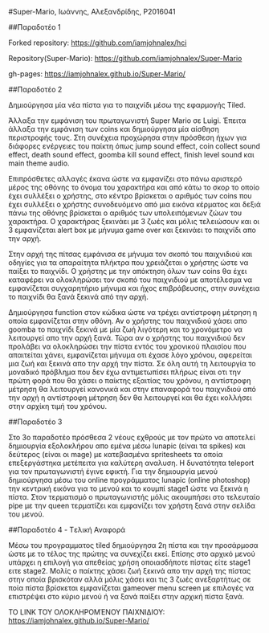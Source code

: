 #Super-Mario, Ιωάννης, Αλεξανδρίδης, P2016041

##Παραδοτέο 1

Forked repository: https://github.com/iamjohnalex/hci

Repository(Super-Mario): https://github.com/iamjohnalex/Super-Mario

gh-pages: https://iamjohnalex.github.io/Super-Mario/

##Παραδοτέο 2


Δημιούργησα μία νέα πίστα για το παιχνίδι μέσω της εφαρμογής Tiled.

Άλλαξα την εμφάνιση του πρωταγωνιστή Super Mario σε Luigi. Έπειτα άλλαξα την εμφάνιση των coins και δημιούργησα μία αίσθηση 
περιστροφής τους. Στη συνέχεια προχώρησα στην πρόσθεση ήχων για διάφορες ενέργειες του παίκτη όπως jump sound effect, coin 
collect 
sound effect, death sound effect, goomba kill sound effect, finish level sound και main theme audio.

Επιπρόσθετες αλλαγές έκανα ώστε να εμφανίζει στο πάνω αριστερό μέρος της οθόνης το όνομα του χαρακτήρα και από κάτω το σκορ το 
οποίο έχει συλλέξει ο χρήστης, στο κέντρο βρίσκεται ο αριθμός των coins που έχει συλλέξει ο χρήστης συνοδευόμενο από μια εικόνα 
κέρματος και δεξιά πάνω της οθόνης βρίσκεται ο αριθμός των υπολειπόμενων ζώων του χαρακτήρα. Ο χαρακτήρας ξεκινάει με 3 ζωές και
μόλις τελειώσουν και οι 3 εμφανίζεται alert box με μήνυμα game over και ξεκινάει το παιχνίδι απο την αρχή.

Στην αρχή της πίτσας εμφάνισα σε μήνυμα τον σκοπό του παιχνιδιού και οδηγίες για τα απαραίτητα πλήκτρα που χρειάζεται ο χρήστης 
ώστε να παίξει το παιχνίδι. Ο χρήστης με την απόκτηση όλων των coins θα έχει καταφέρει να ολοκληρώσει τον σκοπό του παιχνιδιού 
με 
αποτέλεσμα να εμφανίζεται συγχαρητήριο μήνυμα και ήχος επιβράβευσης, στην συνέχεια το παιχνίδι θα ξανά ξεκινά από την αρχή. 

Δημιούργησα function στον κώδικα ώστε να τρέχει αντίστροφη μέτρηση η οποία εμφανίζεται στην οθόνη. Αν ο χρήστης του παιχνιδιού 
χάσει απο goomba το παιχνίδι ξεκινά με μία ζωή λιγότερη και το χρονόμετρο να λειτουργεί απο την αρχή ξανά. Τώρα αν ο χρήστης του
παιχνιδιού δεν προλάβει να ολοκληρώσει την πίστα εντός του χρονικού πλαισίου που απαιτείται χάνει, εμφανίζεται μήνυμα οτι έχασε 
λόγο χρόνου, αφερείται μια ζωή και ξεκινά απο την αρχή την πίστα. 
Σε όλη αυτή τη λειτουργία το μοναδικό πρόβλημα που δεν έχω αντιμετωπίσει πλήρως είναι οτι την πρώτη φορά που θα χάσει ο παίκτης
εξαιτίας του χρόνου, η αντίστροφη μέτρηση θα λειτουργεί κανονικά και στην επαναφορά του παιχνιδιού από την αρχή η αντίστροφη 
μέτρηση δεν θα λειτουργεί και θα έχει κολλήσει στην αρχίκη τιμή του χρόνου.

##Παραδοτέο 3

Στο 3ο παραδοτέο πρόσθεσα 2 νέους εχθρούς με τον πρώτο να αποτελεί δημιουργία εξολοκλήρου απο εμένα μέσω lunapic (είναι τα spikes) και  
δεύτερος (είναι οι mage) με κατεβασμένα spritesheets τα οποία επεξεργάστηκα μετέπειτα για καλύτερη αναλυση.
Η δυνατότητα teleport για τον πρωταγωνιστή έγινε εφικτή.
Για την δημιουργία μενού δημιούργησα μέσω του online προγράμματος lunapic (online photoshop) την κεντρική εικόνα για το μενού και το 
κουμπί stage1 ώστε να ξεκινά η πίστα. 
Στον τερματισμό ο πρωταγωνιστής μόλις ακουμπήσει στο τελευταίο pipe με την queen τερματίζει και εμφανίζει τον χρήστη ξανά στην σελίδα 
του μενού.

##Παραδοτέο 4 - Tελική Αναφορά
 
 Μέσω του προγραμματος tiled δημιούργησα 2η πίστα και την προσάρμοσα ώστε με το τέλος της πρώτης να συνεχίζει εκεί. Επίσης στο αρχικό 
 μενού υπάρχει η επιλογή για απεθείας χρήση οποιασδήποτε πίστας είτε stage1 ειτε stage2. Μολίς ο παίκτης χάσει ζωή ξεκινά απο την αρχή 
 της πίστας στην οποία βρισκόταν αλλά μόλις χάσει και τις 3 ζωές ανεξαρτήτως σε ποία πίστα βρίσκεται εμφανίζεται gameover menu screen 
 με επιλογές να επιστρέψει στο κύριο μενού ή να ξανά παίξει στην αρχική πίστα ξανά.
 
 ΤΟ LINK ΤΟΥ ΟΛΟΚΛΗΡΟΜΈΝΟΥ ΠΑΙΧΝΙΔΙΟΥ: https://iamjohnalex.github.io/Super-Mario/


